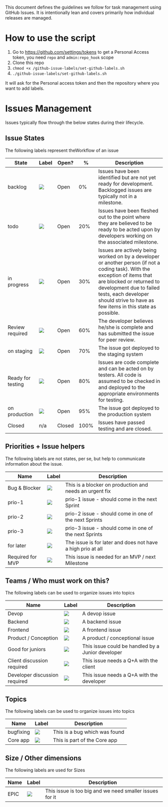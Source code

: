 This document defines the guidelines we follow for task management using GitHub Issues.  It is intentionally lean and covers primarily how individual releases are managed.

# How to use the script

1. Go to https://github.com/settings/tokens to get a Personal Access token, you need `repo` and `admin:repo_hook` scope
2. Clone this repo
3. `chmod +x /github-issue-labels/set-github-labels.sh`
4. `./github-issue-labels/set-github-labels.sh`

It will ask for the Personal access token and then the repository where you want to add labels.

# Issues Management
Issues typically flow through the below states during their lifecycle.

## Issue States

The following labels represent theWorkflow of an issue

State | Label | Open? | % | Description
---|---|---|---|---
backlog | ![](img-labels/ready.png) | Open | 0% | Issues have been identified but are not yet ready for development. Backlogged issues are typically not in a milestone.
todo | ![](img-labels/ready.png) | Open  | 20% | Issues have been fleshed out to the point where they are believed to be ready to be acted upon by developers working on the associated milestone.
in progress | ![](img-labels/in-progress.png) | Open | 30% | Issues are actively being worked on by a developer or another person (if not a coding task).  With the exception of items that are blocked or returned to development due to failed tests, each developer should strive to have as few items in this state as possible.
Review required | ![](img-labels/in-review.png) | Open | 60% | The developer believes he/she is complete and has submitted the issue for peer review.
on staging | ![](img-labels/in-review.png) | Open | 70% | The issue got deployed to the staging system
Ready for testing | ![](img-labels/feature-testing.png) | Open | 80% | Issues are code complete and can be acted on by testers.  All code is assumed to be checked in and deployed to the appropriate environments for testing.
on production | ![](img-labels/in-review.png) | Open | 95% | The issue got deployed to the production system
Closed | n/a | Closed | 100% | Issues have passed testing and are closed.

## Priorities + Issue helpers

The following labels are not states, per se, but help to communicate information about the issue.

Name | Label | Description
---| ---|----
Bug & Blocker | ![](img-labels/prio-1.png) | This is a blocker on production and needs an urgent fix
prio-1 | ![](img-labels/bug-dev.png) | prio-1 issue - should come in the next Sprint
prio-2 | ![](img-labels/bug-prod.png) | prio-2 issue - should come in one of the next Sprints
prio-3 | ![](img-labels/help-wanted.png) | prio-3 issue - should come in one of the next Sprints
for later | ![](img-labels/help-wanted.png) | The issue is for later and does not have a high prio at all
Required for MVP | ![](img-labels/test-failed.png) | This issue is needed for an MVP / next Milestone

## Teams / Who must work on this?

The following labels can be used to organize issues into topics

Name | Label | Description
---| ---|----
Devop | ![](img-labels/test-failed.png) | A devop issue
Backend | ![](img-labels/test-failed.png) | A backend issue
Frontend | ![](img-labels/test-failed.png) | A frontend issue
Product / Conception | ![](img-labels/test-failed.png) | A product / conceptional issue
Good for juniors | ![](img-labels/test-failed.png) | This issue could be handled by a Junior developer
Client discussion required | ![](img-labels/test-failed.png) | This issue needs a Q+A with the client
Developer discussion required | ![](img-labels/test-failed.png) | This issue needs a Q+A with the developer 

## Topics

The following labels can be used to organize issues into topics

Name | Label | Description
---| ---|----
bugfixing| ![](img-labels/requirement.png) | This is a bug which was found
Core app | ![](img-labels/prio-1.png) | This is part of the Core app

## Size / Other dimensions

The following labels are used for Sizes

Name | Label | Description
---| ---|----
EPIC | ![](img-labels/test-failed.png) | This issue is too big and we need smaller issues for it

